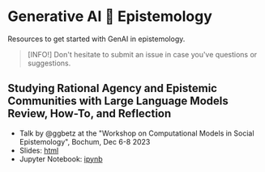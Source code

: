 # Generative AI 🤝 Epistemology 

Resources to get started with GenAI in epistemology.

> [INFO!]
> Don't hesitate to submit an issue in case you've questions or suggestions. 

## Studying Rational Agency and Epistemic Communities with Large Language Models Review, How-To, and Reflection 

* Talk by @ggbetz at the "Workshop on Computational Models in Social Epistemology", Bochum, Dec 6-8 2023
* Slides: [html](slides/comp-models-23.html)
* Jupyter Notebook: [ipynb](notebooks/bounded_confidence_llm.ipynb)